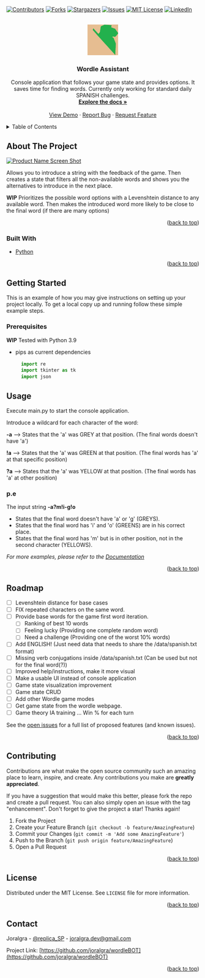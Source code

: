 <div id="top"></div>
<!--
*** Thanks for checking out the Best-README-Template. If you have a suggestion
*** that would make this better, please fork the repo and create a pull request
*** or simply open an issue with the tag "enhancement".
*** Don't forget to give the project a star!
*** Thanks again! Now go create something AMAZING! :D
-->



<!-- PROJECT SHIELDS -->
<!--
*** I'm using markdown "reference style" links for readability.
*** Reference links are enclosed in brackets [ ] instead of parentheses ( ).
*** See the bottom of this document for the declaration of the reference variables
*** for contributors-url, forks-url, etc. This is an optional, concise syntax you may use.
*** https://www.markdownguide.org/basic-syntax/#reference-style-links
-->

[![Contributors][contributors-shield]][contributors-url]
[![Forks][forks-shield]][forks-url]
[![Stargazers][stars-shield]][stars-url]
[![Issues][issues-shield]][issues-url]
[![MIT License][license-shield]][license-url]
[![LinkedIn][linkedin-shield]][linkedin-url]



<!-- PROJECT LOGO -->
<br />
<div align="center">
  <a href="https://github.com/joralgra/wordleBOT">
    <img src="images/logo.png" alt="Logo" width="80" height="80">
  </a>

<h3 align="center">Wordle Assistant</h3>

  <p align="center">
    Console application that follows your game state and provides options. It saves time for finding words.
    Currently only working for standard daily SPANISH challenges.
    <br />
    <a href="https://github.com/joralgra/wordleBOT"><strong>Explore the docs »</strong></a>
    <br />
    <br />
    <a href="https://github.com/joralgra/wordleBOT">View Demo</a>
    ·
    <a href="https://github.com/joralgra/wordleBOT/issues">Report Bug</a>
    ·
    <a href="https://github.com/joralgra/wordleBOT/issues">Request Feature</a>
  </p>
</div>



<!-- TABLE OF CONTENTS -->
<details>
  <summary>Table of Contents</summary>
  <ol>
    <li>
      <a href="#about-the-project">About The Project</a>
      <ul>
        <li><a href="#built-with">Built With</a></li>
      </ul>
    </li>
    <li>
      <a href="#getting-started">Getting Started</a>
      <ul>
        <li><a href="#prerequisites">Prerequisites</a></li>
        <li><a href="#installation">Installation</a></li>
      </ul>
    </li>
    <li><a href="#usage">Usage</a></li>
    <li><a href="#roadmap">Roadmap</a></li>
    <li><a href="#contributing">Contributing</a></li>
    <li><a href="#license">License</a></li>
    <li><a href="#contact">Contact</a></li>
    <li><a href="#acknowledgments">Acknowledgments</a></li>
  </ol>
</details>



<!-- ABOUT THE PROJECT -->
## About The Project

[![Product Name Screen Shot][product-screenshot]](https://example.com)

Allows you to introduce a string with the feedback of the game. 
Then creates a state that filters all the non-available words and shows you the alternatives to introduce in the next place.

**WIP** Prioritizes the possible word options with a Levenshtein distance to any available word. 
Then makes the introduced word more likely to be close to the final word (if there are many options)


<p align="right">(<a href="#top">back to top</a>)</p>



### Built With

* [Python](https://www.python.org/)


<p align="right">(<a href="#top">back to top</a>)</p>



<!-- GETTING STARTED -->
## Getting Started

This is an example of how you may give instructions on setting up your project locally.
To get a local copy up and running follow these simple example steps.

### Prerequisites

**WIP**
Tested with Python 3.9 
* pips as current dependencies
  ```python
    import re
    import tkinter as tk
    import json
  ```

[comment]: <> (### Installation)

[comment]: <> (1. Get a free API Key at [https://example.com]&#40;https://example.com&#41;)

[comment]: <> (2. Clone the repo)

[comment]: <> (   ```sh)

[comment]: <> (   git clone https://github.com/joralgra/wordleBOT.git)

[comment]: <> (   ```)

[comment]: <> (3. Install NPM packages)

[comment]: <> (   ```sh)

[comment]: <> (   npm install)

[comment]: <> (   ```)

[comment]: <> (4. Enter your API in `config.js`)

[comment]: <> (   ```js)

[comment]: <> (   const API_KEY = 'ENTER YOUR API';)

[comment]: <> (   ```)

[comment]: <> (<p align="right">&#40;<a href="#top">back to top</a>&#41;</p>)



<!-- USAGE EXAMPLES -->
## Usage

Execute main.py to start the console application.

Introduce a wildcard for each character of the word:

  **-a** --> States that the 'a' was GREY at that position. (The final words doesn't have 'a')
  
  **!a** --> States that the 'a' was GREEN at that position. (The final words has 'a' at that specific position)
  
  **?a** --> States that the 'a' was YELLOW at that position. (The final words has 'a' at other position)

### p.e
The input string **-a?m!i-g!o**

- States that the final word doesn't have 'a' or 'g' (GREYS). 
- States that the final word has 'i' and 'o' (GREENS) are in his correct place. 
- States that the final word has 'm' but is in other position, not in the second character (YELLOWS).

_For more examples, please refer to the [Documentation](https://example.com)_

<p align="right">(<a href="#top">back to top</a>)</p>



<!-- ROADMAP -->
## Roadmap

- [ ] Levenshtein distance for base cases
- [ ] FIX repeated characters on the same word.
- [ ] Provide base words for the game first word iteration.
  - [ ] Ranking of best 10 words
  - [ ] Feeling lucky (Providing one complete random word)
  - [ ] Need a challenge (Providing one of the worst 10% words)
- [ ] Add ENGLISH! (Just need data that needs to share the /data/spanish.txt format)
- [ ] Missing verb conjugations inside /data/spanish.txt (Can be used but not for the final word(?))
- [ ] Improved help/instructions, make it more visual
- [ ] Make a usable UI instead of console application
- [ ] Game state visualization improvement
- [ ] Game state CRUD
- [ ] Add other Wordle game modes
- [ ] Get game state from the wordle webpage.
- [ ] Game theory IA training ... Win % for each turn

See the [open issues](https://github.com/joralgra/wordleBOT/issues) for a full list of proposed features (and known issues).

<p align="right">(<a href="#top">back to top</a>)</p>



<!-- CONTRIBUTING -->
## Contributing

Contributions are what make the open source community such an amazing place to learn, inspire, and create. Any contributions you make are **greatly appreciated**.

If you have a suggestion that would make this better, please fork the repo and create a pull request. You can also simply open an issue with the tag "enhancement".
Don't forget to give the project a star! Thanks again!

1. Fork the Project
2. Create your Feature Branch (`git checkout -b feature/AmazingFeature`)
3. Commit your Changes (`git commit -m 'Add some AmazingFeature'`)
4. Push to the Branch (`git push origin feature/AmazingFeature`)
5. Open a Pull Request

<p align="right">(<a href="#top">back to top</a>)</p>



<!-- LICENSE -->
## License

Distributed under the MIT License. See `LICENSE` file for more information.

<p align="right">(<a href="#top">back to top</a>)</p>



<!-- CONTACT -->
## Contact

Joralgra - [@replica_SP](https://twitter.com/replica_SP) - joralgra.dev@gmail.com

Project Link: [https://github.com/joralgra/wordleBOT](https://github.com/joralgra/wordleBOT)

<p align="right">(<a href="#top">back to top</a>)</p>


[comment]: <> (<!-- ACKNOWLEDGMENTS -->)

[comment]: <> (## Acknowledgments)

[comment]: <> (* []&#40;&#41;)

[comment]: <> (* []&#40;&#41;)

[comment]: <> (* []&#40;&#41;)

[comment]: <> (<p align="right">&#40;<a href="#top">back to top</a>&#41;</p>)



<!-- MARKDOWN LINKS & IMAGES -->
<!-- https://www.markdownguide.org/basic-syntax/#reference-style-links -->
[contributors-shield]: https://img.shields.io/github/contributors/joralgra/wordleBOT.svg?style=for-the-badge
[contributors-url]: https://github.com/joralgra/wordleBOT/graphs/contributors
[forks-shield]: https://img.shields.io/github/forks/joralgra/wordleBOT.svg?style=for-the-badge
[forks-url]: https://github.com/joralgra/wordleBOT/network/members
[stars-shield]: https://img.shields.io/github/stars/joralgra/wordleBOT.svg?style=for-the-badge
[stars-url]: https://github.com/joralgra/wordleBOT/stargazers
[issues-shield]: https://img.shields.io/github/issues/joralgra/wordleBOT.svg?style=for-the-badge
[issues-url]: https://github.com/joralgra/wordleBOT/issues
[license-shield]: https://img.shields.io/github/license/joralgra/wordleBOT.svg?style=for-the-badge
[license-url]: https://github.com/joralgra/wordleBOT/blob/master/LICENSE
[linkedin-shield]: https://img.shields.io/badge/-LinkedIn-black.svg?style=for-the-badge&logo=linkedin&colorB=555
[linkedin-url]: https://linkedin.com/in/jordi-almendros-granero
[product-screenshot]: images/screenshot.png